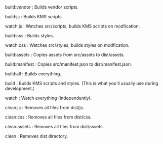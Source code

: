 build:vendor
: Builds vendor scripts.

build:js
: Builds KMS scripts.

watch:js
: Watches src/scripts, builds KMS scripts on modfication.

build:css
: Builds styles.

watch:css
: Watches src/styles, builds styles on modfication.

build:assets
: Copies assets from src/assets to dist/assets.

build:manifest
: Copies src/manifest.json to dist/manifest.json.

build:all
: Builds everything.

build
: Builds KMS scripts and styles. (This is what you'll usually use during development.)

watch
: Watch everything (independently).

clean:js
: Removes all files from dist/js.

clean:css
: Removes all files from dist/css.

clean:assets
: Removes all files from dist/assets.

clean
: Removes dist directory.
